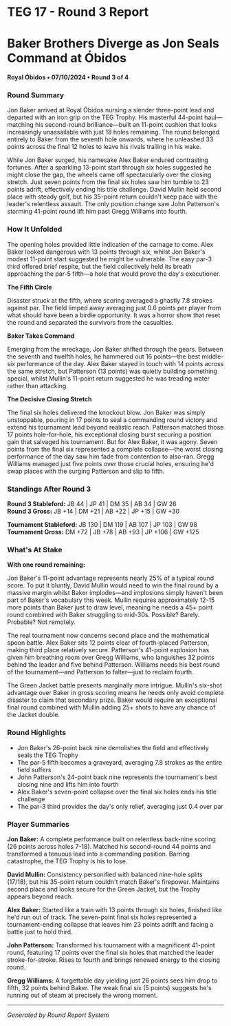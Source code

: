 # TEG 17 - Round 3 Report

# Baker Brothers Diverge as Jon Seals Command at Óbidos

**Royal Óbidos • 07/10/2024 • Round 3 of 4**

### Round Summary

Jon Baker arrived at Royal Óbidos nursing a slender three-point lead and departed with an iron grip on the TEG Trophy. His masterful 44-point haul—matching his second-round brilliance—built an 11-point cushion that looks increasingly unassailable with just 18 holes remaining. The round belonged entirely to Baker from the seventh hole onwards, where he unleashed 33 points across the final 12 holes to leave his rivals trailing in his wake.

While Jon Baker surged, his namesake Alex Baker endured contrasting fortunes. After a sparkling 13-point start through six holes suggested he might close the gap, the wheels came off spectacularly over the closing stretch. Just seven points from the final six holes saw him tumble to 23 points adrift, effectively ending his title challenge. David Mullin held second place with steady golf, but his 35-point return couldn't keep pace with the leader's relentless assault. The only position change saw John Patterson's storming 41-point round lift him past Gregg Williams into fourth.

### How It Unfolded

The opening holes provided little indication of the carnage to come. Alex Baker looked dangerous with 13 points through six, whilst Jon Baker's modest 11-point start suggested he might be vulnerable. The easy par-3 third offered brief respite, but the field collectively held its breath approaching the par-5 fifth—a hole that would prove the day's executioner.

**The Fifth Circle**

Disaster struck at the fifth, where scoring averaged a ghastly 7.8 strokes against par. The field limped away averaging just 0.6 points per player from what should have been a birdie opportunity. It was a horror show that reset the round and separated the survivors from the casualties.

**Baker Takes Command**

Emerging from the wreckage, Jon Baker shifted through the gears. Between the seventh and twelfth holes, he hammered out 16 points—the best middle-six performance of the day. Alex Baker stayed in touch with 14 points across the same stretch, but Patterson (13 points) was quietly building something special, whilst Mullin's 11-point return suggested he was treading water rather than attacking.

**The Decisive Closing Stretch**

The final six holes delivered the knockout blow. Jon Baker was simply unstoppable, pouring in 17 points to seal a commanding round victory and extend his tournament lead beyond realistic reach. Patterson matched those 17 points hole-for-hole, his exceptional closing burst securing a position gain that salvaged his tournament. But for Alex Baker, it was agony. Seven points from the final six represented a complete collapse—the worst closing performance of the day saw him fade from contention to also-ran. Gregg Williams managed just five points over those crucial holes, ensuring he'd swap places with the surging Patterson and slip to fifth.

### Standings After Round 3

**Round 3 Stableford:** JB 44 | JP 41 | DM 35 | AB 34 | GW 26  
**Round 3 Gross:** JB +14 | DM +21 | AB +22 | JP +15 | GW +30

**Tournament Stableford:** JB 130 | DM 119 | AB 107 | JP 103 | GW 98  
**Tournament Gross:** DM +72 | JB +78 | AB +93 | JP +106 | GW +125

### What's At Stake

**With one round remaining:**

Jon Baker's 11-point advantage represents nearly 25% of a typical round score. To put it bluntly, David Mullin would need to win the final round by a massive margin whilst Baker implodes—and implosions simply haven't been part of Baker's vocabulary this week. Mullin requires approximately 12-15 more points than Baker just to draw level, meaning he needs a 45+ point round combined with Baker struggling to mid-30s. Possible? Barely. Probable? Not remotely.

The real tournament now concerns second place and the mathematical spoon battle. Alex Baker sits 12 points clear of fourth-placed Patterson, making third place relatively secure. Patterson's 41-point explosion has given him breathing room over Gregg Williams, who languishes 32 points behind the leader and five behind Patterson. Williams needs his best round of the tournament—and Patterson to falter—just to reclaim fourth.

The Green Jacket battle presents marginally more intrigue. Mullin's six-shot advantage over Baker in gross scoring means he needs only avoid complete disaster to claim that secondary prize. Baker would require an exceptional final round combined with Mullin adding 25+ shots to have any chance of the Jacket double.

### Round Highlights

- Jon Baker's 26-point back nine demolishes the field and effectively seals the TEG Trophy
- The par-5 fifth becomes a graveyard, averaging 7.8 strokes as the entire field suffers
- John Patterson's 24-point back nine represents the tournament's best closing nine and lifts him into fourth
- Alex Baker's seven-point collapse over the final six holes ends his title challenge
- The par-3 third provides the day's only relief, averaging just 0.4 over par

### Player Summaries

**Jon Baker:** A complete performance built on relentless back-nine scoring (26 points across holes 7-18). Matched his second-round 44 points and transformed a tenuous lead into a commanding position. Barring catastrophe, the TEG Trophy is his to lose.

**David Mullin:** Consistency personified with balanced nine-hole splits (17/18), but his 35-point return couldn't match Baker's firepower. Maintains second place and looks secure for the Green Jacket, but the Trophy appears beyond reach.

**Alex Baker:** Started like a train with 13 points through six holes, finished like he'd run out of track. The seven-point final six holes represented a tournament-ending collapse that leaves him 23 points adrift and facing a battle just to hold third.

**John Patterson:** Transformed his tournament with a magnificent 41-point round, featuring 17 points over the final six holes that matched the leader stroke-for-stroke. Rises to fourth and brings renewed energy to the closing round.

**Gregg Williams:** A forgettable day yielding just 26 points sees him drop to fifth, 32 points behind Baker. The weak final six (5 points) suggests he's running out of steam at precisely the wrong moment.

---

*Generated by Round Report System*
